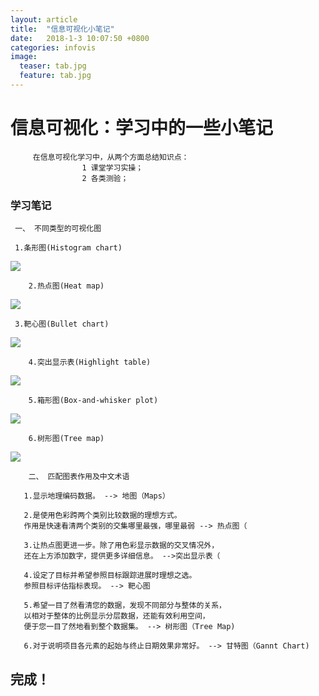 ```yaml
---
layout: article
title:  "信息可视化小笔记"
date:   2018-1-3 10:07:50 +0800
categories: infovis
image: 
  teaser: tab.jpg
  feature: tab.jpg
---
```


# 信息可视化：学习中的一些小笔记
      
         在信息可视化学习中，从两个方面总结知识点：
                    1 课堂学习实操；
                    2 各类测验；

### 学习笔记

     一、 不同类型的可视化图
     
     1.条形图(Histogram chart)
<img src="https://gigiily000.github.io/images/T1.png">

        2.热点图(Heat map)
<img src="https://gigiily000.github.io/images/T2.png">

     3.靶心图(Bullet chart)
<img src="https://gigiily000.github.io/images/T3.png">

        4.突出显示表(Highlight table)
<img src="https://gigiily000.github.io/images/T4.png">

        5.箱形图(Box-and-whisker plot)
<img src="https://gigiily000.github.io/images/T5.png">

        6.树形图(Tree map)
<img src="https://gigiily000.github.io/images/T6.png">

        二、 匹配图表作用及中文术语
       
       1.显示地理编码数据。 --> 地图（Maps）
       
       2.是使用色彩跨两个类别比较数据的理想方式。
       作用是快速看清两个类别的交集哪里最强，哪里最弱 --> 热点图（
       
       3.让热点图更进一步。除了用色彩显示数据的交叉情况外，
       还在上方添加数字，提供更多详细信息。 -->突出显示表（
       
       4.设定了目标并希望参照目标跟踪进展时理想之选。
       参照目标评估指标表现。 --> 靶心图
       
       5.希望一目了然看清您的数据，发现不同部分与整体的关系，
       以相对于整体的比例显示分层数据，还能有效利用空间，
       便于您一目了然地看到整个数据集。 --> 树形图（Tree Map)
       
       6.对于说明项目各元素的起始与终止日期效果非常好。 --> 甘特图（Gannt Chart)

 
 
 

 



## 完成！
